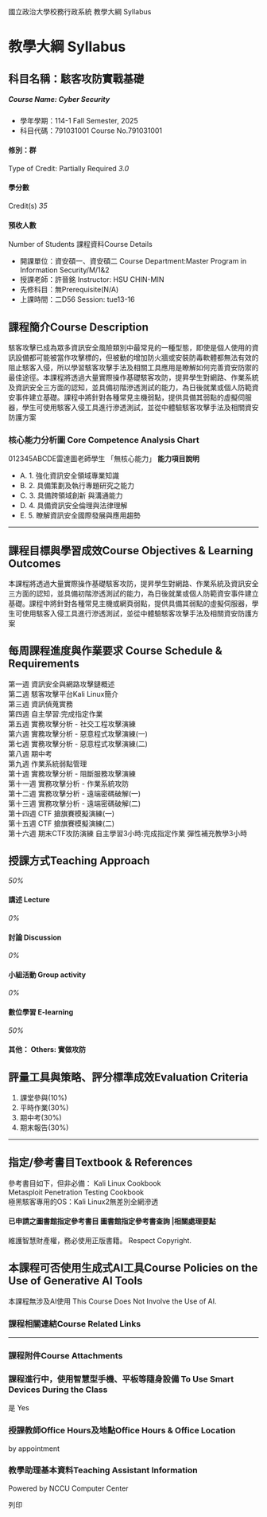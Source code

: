 國立政治大學校務行政系統 教學大綱 Syllabus
# 教學大綱 Syllabus
##  科目名稱：駭客攻防實戰基礎
#####  Course Name: Cyber Security
  * 學年學期：114-1 Fall Semester, 2025 
  * 科目代碼：791031001 Course No.791031001


#### 修別：群
Type of Credit: Partially Required 
_3.0_
#### 學分數
Credit(s)
_35_
#### 預收人數
Number of Students
課程資料Course Details
  * 開課單位：資安碩一、資安碩二 Course Department:Master Program in Information Security/M/1&2 
  * 授課老師：許晉銘 Instructor: HSU CHIN-MIN 
  * 先修科目：無Prerequisite(N/A)
  * 上課時間：二D56 Session: tue13-16


##  課程簡介Course Description
駭客攻擊已成為眾多資訊安全風險類別中最常見的一種型態，即使是個人使用的資訊設備都可能被當作攻擊標的，但被動的增加防火牆或安裝防毒軟體都無法有效的阻止駭客入侵，所以學習駭客攻擊手法及相關工具應用是瞭解如何完善資安防禦的最佳途徑。本課程將透過大量實際操作基礎駭客攻防，提昇學生對網路、作業系統及資訊安全三方面的認知，並具備初階滲透測試的能力，為日後就業或個人防範資安事件建立基礎。課程中將針對各種常見主機弱點，提供具備其弱點的虛擬伺服器，學生可使用駭客入侵工具進行滲透測試，並從中體驗駭客攻擊手法及相關資安防護方案
###  核心能力分析圖 Core Competence Analysis Chart
012345ABCDE雷達圖老師學生
「無核心能力」 
**能力項目說明**
  * A. 1. 強化資訊安全領域專業知識
  * B. 2. 具備策劃及執行專題研究之能力
  * C. 3. 具備跨領域創新 與溝通能力
  * D. 4. 具備資訊安全倫理與法律理解
  * E. 5. 瞭解資訊安全國際發展與應用趨勢


* * *
##  課程目標與學習成效Course Objectives & Learning Outcomes 
本課程將透過大量實際操作基礎駭客攻防，提昇學生對網路、作業系統及資訊安全三方面的認知，並具備初階滲透測試的能力，為日後就業或個人防範資安事件建立基礎。課程中將針對各種常見主機或網頁弱點，提供具備其弱點的虛擬伺服器，學生可使用駭客入侵工具進行滲透測試，並從中體驗駭客攻擊手法及相關資安防護方案
##  每周課程進度與作業要求 Course Schedule & Requirements
第一週 資訊安全與網路攻擊鏈概述  
第二週 駭客攻擊平台Kali Linux簡介  
第三週 資訊偵蒐實務  
第四週 自主學習:完成指定作業  
第五週 實務攻擊分析 - 社交工程攻擊演練  
第六週 實務攻擊分析 - 惡意程式攻擊演練(一)  
第七週 實務攻擊分析 - 惡意程式攻擊演練(二)  
第八週 期中考  
第九週 作業系統弱點管理  
第十週 實務攻擊分析 - 阻斷服務攻擊演練  
第十一週 實務攻擊分析 - 作業系統攻防  
第十二週 實務攻擊分析 - 遠端密碼破解(一)  
第十三週 實務攻擊分析 - 遠端密碼破解(二)  
第十四週 CTF 搶旗賽模擬演練(一)  
第十五週 CTF 搶旗賽模擬演練(二)  
第十六週 期末CTF攻防演練
自主學習3小時:完成指定作業
彈性補充教學3小時
##  授課方式Teaching Approach
_50%_
####  講述 Lecture
_0%_
####  討論 Discussion
_0%_
####  小組活動 Group activity
_0%_
####  數位學習 E-learning
_50%_
####  其他： Others: 實做攻防 
##  評量工具與策略、評分標準成效Evaluation Criteria
1. 課堂參與(10%)  
2. 平時作業(30%)  
3. 期中考(30%)  
4. 期末報告(30%)  
---  
##  指定/參考書目Textbook & References
參考書目如下，但非必備：
Kali Linux Cookbook  
Metasploit Penetration Testing Cookbook  
極黑駭客專用的OS：Kali Linux2無差別全網滲透
####  已申請之圖書館指定參考書目  圖書館指定參考書查詢 |相關處理要點
維護智慧財產權，務必使用正版書籍。 Respect Copyright.
##  本課程可否使用生成式AI工具Course Policies on the Use of Generative AI Tools
本課程無涉及AI使用 This Course Does Not Involve the Use of AI.
###  課程相關連結Course Related Links
* * *
###  課程附件Course Attachments
###  課程進行中，使用智慧型手機、平板等隨身設備 To Use Smart Devices During the Class
是  Yes
###  授課教師Office Hours及地點Office Hours & Office Location
by appointment
###  教學助理基本資料Teaching Assistant Information
Powered by NCCU Computer Center
  
列印
